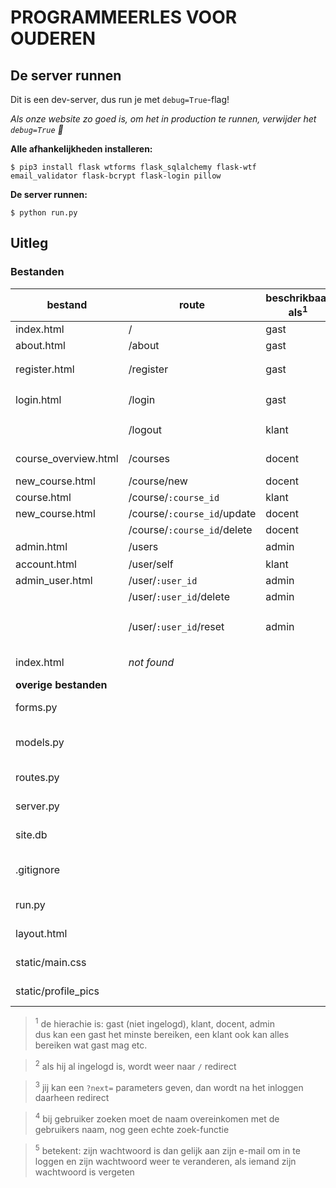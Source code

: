 # PROGRAMMEERLES VOOR OUDEREN

## De server runnen

Dit is een dev-server, dus run je met `debug=True`-flag!

*Als onze website zo goed is, om het in production te runnen, verwijder het `debug=True` :beers:*

**Alle afhankelijkheden installeren:**
```
$ pip3 install flask wtforms flask_sqlalchemy flask-wtf email_validator flask-bcrypt flask-login pillow
```

**De server runnen:**
```
$ python run.py
```

## Uitleg

### Bestanden

| bestand               | route                       | beschrikbaar als<sup>1</sup> | beschrijving                                           |
|-----------------------|-----------------------------|------------------------------|--------------------------------------------------------|
| index.html            | /                           | gast                         | home-pagina                                            |
| about.html            | /about                      | gast                         | over ons                                               |
| register.html         | /register                   | gast                         | registeren van een gebruiker<sup>2</sup>               |
| login.html            | /login                      | gast                         | inloggen van een gebruiker<sup>2,3</sup>               |
|                       | /logout                     | klant                        | uitloggen van een gebruiker                            |
| course_overview.html  | /courses                    | docent                       | lessen bewerken/verwijderen                            |
| new_course.html       | /course/new                 | docent                       | nieuwe les aanmaken                                    |
| course.html           | /course/`:course_id`        | klant                        | les informatie                                         |
| new_course.html       | /course/`:course_id`/update | docent                       | les instellingen                                       |
|                       | /course/`:course_id`/delete | docent                       | les verwijderen                                        |
| admin.html            | /users                      | admin                        | gebruiker overzicht<sup>4</sup>                        |
| account.html          | /user/self                  | klant                        | profiel instellingen                                   |
| admin_user.html       | /user/`:user_id`            | admin                        | gebruiker instellingen                                 |
|                       | /user/`:user_id`/delete     | admin                        | gebruiker verwijderen                                  |
|                       | /user/`:user_id`/reset      | admin                        | gebruikers wachtwoord terugzetten<sup>5</sup>          |
| index.html            | *not found*                 |                              | 404 page not found handler                             |
| **overige bestanden** |                             |                              |                                                        |
| forms.py              |                             |                              | alle forms voor de websites                            |
| models.py             |                             |                              | alle database structs, om alle tabellen te beschrijven |
| routes.py             |                             |                              | alle routen en endpoints                               |
| server.py             |                             |                              | de server initialatie, database etc.                   |
| site.db               |                             |                              | hoofd-database voor users, courses etc.                |
| .gitignore            |                             |                              | om git te stoppen, \__pycache__ mee up te laden        |
| run.py                |                             |                              | om de server te runnen                                 |
| layout.html           |                             |                              | de basis layout voor alle routen                       |
| static/main.css       |                             |                              | de basis stylesheet voor alle routen                   |
| static/profile_pics   |                             |                              | map met alle profielfoto's                             |

> <sup>1</sup> de hierachie is: gast (niet ingelogd), klant, docent, admin<br>
> dus kan een gast het minste bereiken, een klant ook kan alles bereiken wat gast mag etc.

> <sup>2</sup> als hij al ingelogd is, wordt weer naar `/` redirect

> <sup>3</sup> jij kan een `?next=` parameters geven, dan wordt na het inloggen daarheen redirect

> <sup>4</sup> bij gebruiker zoeken moet de naam overeinkomen met de gebruikers naam, nog geen echte zoek-functie

> <sup>5</sup> betekent: zijn wachtwoord is dan gelijk aan zijn e-mail om in te loggen en zijn wachtwoord weer te veranderen, als iemand zijn wachtwoord is vergeten
